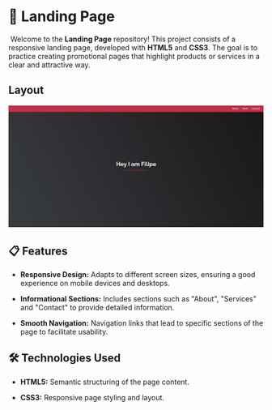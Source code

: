 # 🚀 Landing Page
​
Welcome to the **Landing Page** repository! This project consists of a responsive landing page, developed with **HTML5** and **CSS3**. The goal is to practice creating promotional pages that highlight products or services in a clear and attractive way.

## Layout

<div align="center">
    <img src="images/foto.png">
</div>

## 📋 Features

- **Responsive Design:** Adapts to different screen sizes, ensuring a good experience on mobile devices and desktops.

- **Informational Sections:** Includes sections such as "About", "Services" and "Contact" to provide detailed information.

- **Smooth Navigation:** Navigation links that lead to specific sections of the page to facilitate usability.​

## 🛠️ Technologies Used

- **HTML5:** Semantic structuring of the page content.

- **CSS3:** Responsive page styling and layout.